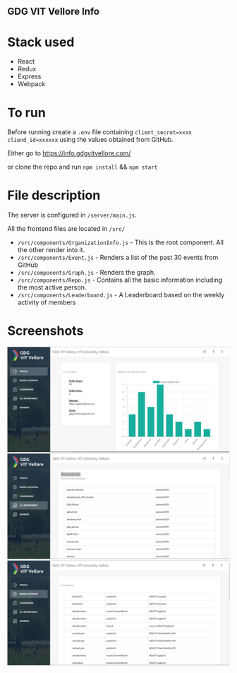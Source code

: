 ## GDG VIT Vellore Info

# Stack used

+ React
+ Redux
+ Express
+ Webpack

# To run
Before running create a `.env` file containing `client_secret=xxxx cliend_id=xxxxxx` using the values obtained from GitHub.

Either go to https://info.gdgvitvellore.com/

or clone the repo and run `npm install` && `npm start`

# File description
The server is configured in `/server/main.js`.

All the frontend files are located in `/src/`

+ `/src/components/OrganizationInfo.js` - This is the root component. All the other render into it.
+ `/src/components/Event.js` - Renders a list of the past 30 events from GitHub
+ `/src/components/Graph.js` - Renders the graph.
+ `/src/components/Repo.js` -  Contains all the basic information including the most active person.
+ `/src/components/Leaderboard.js` - A Leaderboard based on the weekly activity of members

# Screenshots
![Alt text](/screenshots/screenshot1.PNG?raw=true "Screenshot 1")
![Alt text](/screenshots/screenshot2.PNG?raw=true "Screenshot 2")
![Alt text](/screenshots/screenshot3.PNG?raw=true "Screenshot 3")